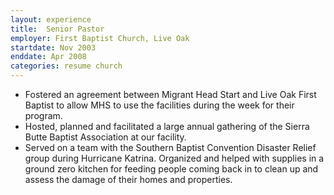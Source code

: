 ```yaml
---
layout: experience
title:  Senior Pastor
employer: First Baptist Church, Live Oak
startdate: Nov 2003
enddate: Apr 2008
categories: resume church
---
```


<!-- Responsible for the management and growth both spiritual and numerical of the church congregation: church administration, counseling, employee supervision, long and short range planning. Developed and implemented technology into the church, including streaming video.

Projects: -->

  - Fostered an agreement between Migrant Head Start and Live Oak First Baptist to allow MHS to use the facilities during the week for their program.
  - Hosted, planned and facilitated a large annual gathering of the Sierra Butte Baptist Association at our facility.
  - Served on a team with the Southern Baptist Convention Disaster Relief group during Hurricane Katrina. Organized and helped with supplies in a ground zero kitchen for feeding people coming back in to clean up and assess the damage of their homes and properties.